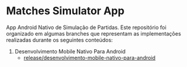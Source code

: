 # Matches Simulator App
App Android Nativo de Simulação de Partidas. Este repositório foi organizado em algumas branches que representam as implementações realizadas durante os seguintes conteúdos:

1. Desenvolvimento Mobile Nativo Para Android
   - [release/desenvolvimento-mobile-nativo-para-android](https://github.com/Henrique-Azevedo/matches-simulator-app/tree/release/desenvolvimento-mobile-nativo-para-android)
